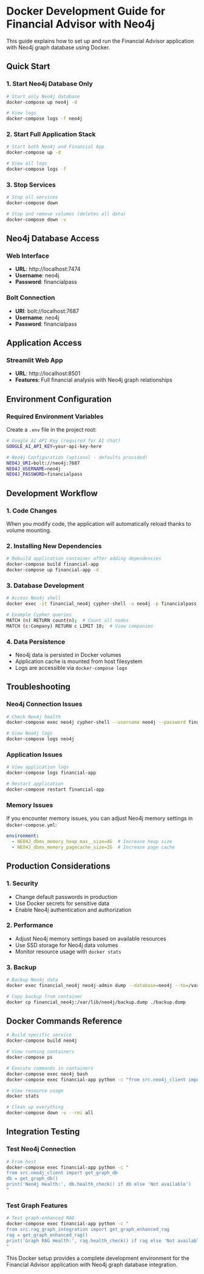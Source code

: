 # Docker Development Guide for Financial Advisor with Neo4j

This guide explains how to set up and run the Financial Advisor application with Neo4j graph database using Docker.

## Quick Start

### 1. Start Neo4j Database Only
```bash
# Start only Neo4j database
docker-compose up neo4j -d

# View logs
docker-compose logs -f neo4j
```

### 2. Start Full Application Stack
```bash
# Start both Neo4j and Financial App
docker-compose up -d

# View all logs
docker-compose logs -f
```

### 3. Stop Services
```bash
# Stop all services
docker-compose down

# Stop and remove volumes (deletes all data)
docker-compose down -v
```

## Neo4j Database Access

### Web Interface
- **URL**: http://localhost:7474
- **Username**: neo4j
- **Password**: financialpass

### Bolt Connection
- **URI**: bolt://localhost:7687
- **Username**: neo4j
- **Password**: financialpass

## Application Access

### Streamlit Web App
- **URL**: http://localhost:8501
- **Features**: Full financial analysis with Neo4j graph relationships

## Environment Configuration

### Required Environment Variables
Create a `.env` file in the project root:

```bash
# Google AI API Key (required for AI chat)
GOOGLE_AI_API_KEY=your-api-key-here

# Neo4j Configuration (optional - defaults provided)
NEO4J_URI=bolt://neo4j:7687
NEO4J_USERNAME=neo4j
NEO4J_PASSWORD=financialpass
```

## Development Workflow

### 1. Code Changes
When you modify code, the application will automatically reload thanks to volume mounting.

### 2. Installing New Dependencies
```bash
# Rebuild application container after adding dependencies
docker-compose build financial-app
docker-compose up financial-app -d
```

### 3. Database Development
```bash
# Access Neo4j shell
docker exec -it financial_neo4j cypher-shell -u neo4j -p financialpass

# Example Cypher queries
MATCH (n) RETURN count(n);  # Count all nodes
MATCH (c:Company) RETURN c LIMIT 10;  # View companies
```

### 4. Data Persistence
- Neo4j data is persisted in Docker volumes
- Application cache is mounted from host filesystem
- Logs are accessible via `docker-compose logs`

## Troubleshooting

### Neo4j Connection Issues
```bash
# Check Neo4j health
docker-compose exec neo4j cypher-shell --username neo4j --password financialpass "RETURN 1"

# View Neo4j logs
docker-compose logs neo4j
```

### Application Issues
```bash
# View application logs
docker-compose logs financial-app

# Restart application
docker-compose restart financial-app
```

### Memory Issues
If you encounter memory issues, you can adjust Neo4j memory settings in `docker-compose.yml`:

```yaml
environment:
  - NEO4J_dbms_memory_heap_max__size=4G  # Increase heap size
  - NEO4J_dbms_memory_pagecache_size=2G  # Increase page cache
```

## Production Considerations

### 1. Security
- Change default passwords in production
- Use Docker secrets for sensitive data
- Enable Neo4j authentication and authorization

### 2. Performance
- Adjust Neo4j memory settings based on available resources
- Use SSD storage for Neo4j data volumes
- Monitor resource usage with `docker stats`

### 3. Backup
```bash
# Backup Neo4j data
docker exec financial_neo4j neo4j-admin dump --database=neo4j --to=/var/lib/neo4j/backup.dump

# Copy backup from container
docker cp financial_neo4j:/var/lib/neo4j/backup.dump ./backup.dump
```

## Docker Commands Reference

```bash
# Build specific service
docker-compose build neo4j

# View running containers
docker-compose ps

# Execute commands in containers
docker-compose exec neo4j bash
docker-compose exec financial-app python -c "from src.neo4j_client import get_graph_db; print(get_graph_db().health_check())"

# View resource usage
docker stats

# Clean up everything
docker-compose down -v --rmi all
```

## Integration Testing

### Test Neo4j Connection
```bash
# From host
docker-compose exec financial-app python -c "
from src.neo4j_client import get_graph_db
db = get_graph_db()
print('Neo4j Health:', db.health_check() if db else 'Not available')
"
```

### Test Graph Features
```bash
# Test graph-enhanced RAG
docker-compose exec financial-app python -c "
from src.rag_graph_integration import get_graph_enhanced_rag
rag = get_graph_enhanced_rag()
print('Graph RAG Health:', rag.health_check() if rag else 'Not available')
"
```

This Docker setup provides a complete development environment for the Financial Advisor application with Neo4j graph database integration.